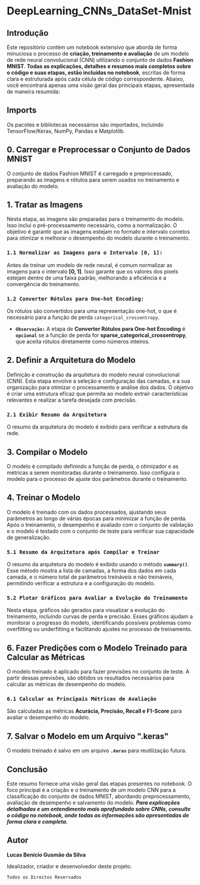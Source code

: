 # DeepLearning_CNNs_DataSet-Mnist

## Introdução

Este repositório contém um notebook extensivo que aborda de forma minuciosa o processo de **criação, treinamento e avaliação** de um modelo de rede neural convolucional (CNN) utilizando o conjunto de dados **Fashion MNIST**. **Todas as explicações, detalhes e resumos mais completos sobre o código e suas etapas, estão incluídas no notebook**, escritas de forma clara e estruturada após cada célula de código correspondente. Abaixo, você encontrará apenas uma visão geral das principais etapas, apresentada de maneira resumida:

##  Imports
Os pacotes e bibliotecas necessários são importados, incluindo TensorFlow/Keras, NumPy, Pandas e Matplotlib.

## 0. Carregar e Preprocessar o Conjunto de Dados MNIST
O conjunto de dados Fashion MNIST é carregado e preprocessado, preparando as imagens e rótulos para serem usados no treinamento e avaliação do modelo.

## 1. Tratar as Imagens
Nesta etapa, as imagens são preparadas para o treinamento do modelo. Isso inclui o pré-processamento necessário, como a normalização. O objetivo é garantir que as imagens estejam no formato e intervalo corretos para otimizar e melhorar o desempenho do modelo durante o treinamento.

### `1.1 Normalizar as Imagens para o Intervalo [0, 1]:`
Antes de treinar um modelo de rede neural, é comum normalizar as imagens para o intervalo **[0, 1]**. Isso garante que os valores dos pixels estejam dentro de uma faixa padrão, melhorando a eficiência e a convergência do treinamento.

### `1.2 Converter Rótulos para One-hot Encoding:`
Os rótulos são convertidos para uma representação one-hot, o que é necessário para a função de perda `categorical_crossentropy`. 

- **`Observação:`** A etapa de **Converter Rótulos para One-hot Encoding** é **`opcional`** se a função de perda for **sparse_categorical_crossentropy**, que aceita rótulos diretamente como números inteiros.


## 2. Definir a Arquitetura do Modelo
Definição e construção da arquitetura do modelo neural convolucional (CNN). Esta etapa envolve a seleção e configuração das camadas, e a sua organização para otimizar o processamento e análise dos dados. O objetivo é criar uma estrutura eficaz que permita ao modelo extrair características relevantes e realizar a tarefa desejada com precisão.

### `2.1 Exibir Resumo da Arquitetura`
O resumo da arquitetura do modelo é exibido para verificar a estrutura da rede.

## 3. Compilar o Modelo
O modelo é compilado definindo a função de perda, o otimizador e as métricas a serem monitoradas durante o treinamento. Isso configura o modelo para o processo de ajuste dos parâmetros durante o treinamento.

## 4. Treinar o Modelo
O modelo é treinado com os dados processados, ajustando seus parâmetros ao longo de várias épocas para minimizar a função de perda. Após o treinamento, o desempenho é avaliado com o conjunto de validação e o modelo é testado com o conjunto de teste para verificar sua capacidade de generalização.

### `5.1 Resumo da Arquitetura após Compilar e Treinar`
O resumo da arquitetura do modelo é exibido usando o método **`summary()`**. Esse método mostra a lista de camadas, a forma dos dados em cada camada, e o número total de parâmetros treináveis e não treináveis, permitindo verificar a estrutura e a configuração do modelo.

### `5.2 Plotar Gráficos para Avaliar a Evolução do Treinamento`
Nesta etapa, gráficos são gerados para visualizar a evolução do treinamento, incluindo curvas de perda e precisão. Esses gráficos ajudam a monitorar o progresso do modelo, identificando possíveis problemas como overfitting ou underfitting e facilitando ajustes no processo de treinamento.

## 6. Fazer Predições com o Modelo Treinado para Calcular as Métricas
O modelo treinado é aplicado para fazer previsões no conjunto de teste. A partir dessas previsões, são obtidos os resultados necessários para calcular as métricas de desempenho do modelo.

### `6.1 Calcular as Principais Métricas de Avaliação`
São calculadas as métricas **Acurácia, Precisão, Recall e F1-Score** para avaliar o desempenho do modelo.

## 7. Salvar o Modelo em um Arquivo ".keras"
O modelo treinado é salvo em um arquivo ***`.keras`*** para reutilização futura.

## Conclusão

Este resumo fornece uma visão geral das etapas presentes no notebook. O foco principal é a criação e o treinamento de um modelo CNN para a classificação do conjunto de dados MNIST, abordando preprocessamento, avaliação de desempenho e salvamento do modelo. ***Para explicações detalhadas e um entendimento mais aprofundado sobre CNNs, consulte o código no notebook, onde todas as informações são apresentadas de forma clara e completa.***

## Autor

**Lucas Benício Gusmão da Silva**

Idealizador, criador e desenvolvedor deste projeto.

``Todos os Direitos Reservados``
